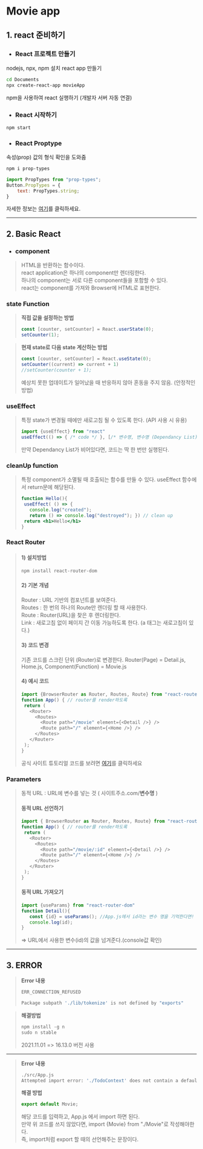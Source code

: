 # Movie app

## 1. react 준비하기
- ### React 프로젝트 만들기
nodejs,  npx, npm 설치
react app 만들기


```sh
cd Documents
npx create-react-app movieApp
```


npm을 사용하여 react 실행하기 (개발자 서버 자동 연결)


- ### React 시작하기

 
``` sh
npm start
```

- ### React Proptype
속성(prop) 값의 형식 확인을 도와줌


``` sh
npm i prop-types
```


``` jsx button.js
import PropTypes from "prop-types";
Button.PropTypes = {
    text: PropTypes.string;
}
```


자세한 정보는 [여기](https://github.com/facebook/create-react-app "facebook 깃허브")를 클릭하세요.


---

## 2. Basic React
- ### component
> HTML을 반환하는 함수이다.  
> react application은 하나의 component만 렌더링한다.   
> 하나의 component는 서로 다른 component들을 포함할 수 있다.  
> react는 component를 가져와 Browser에 HTML로 표현한다.    

  
### state Function

> **직접 값을 설정하는 방법**
>
>
> ```jsx
> const [counter, setCounter] = React.userState(0);
> setCounter(1);
> ```
>
>  

  
> **현재 state로 다음 state 계산하는 방법**
>
>
> ``` jsx
> const [counter, setCounter] = React.useState(0);
> setCounter((current) => current + 1)
> //setCounter(counter + 1);
> ```
>
>
> 예상치 못한 업데이트가 일어났을 때 반응하지 않아 혼동을 주지 않음. (안정적인 방법)  

  
### useEffect
> 특정 state가 변경될 때에만 새로고침 될 수 있도록 한다. (API 사용 시 유용)
>
> ```jsx
> import {useEffect} from "react"
> useEffect(() => { /* code */ }, [/* 변수명, 변수명 (Dependancy List) */ ] ) // 해당 변수의 state가 바뀔 때에만 함수 호출
> ```
>
> 만약 Dependancy List가 비어있다면, 코드는 딱 한 번만 실행된다.  
  
### cleanUp function
> 특정 component가 소멸될 때 호출되는 함수를 만들 수 있다.
> useEffect 함수에서 return문에 해당된다.
>
>
> ```jsx
>function Hello(){
>  useEffect( () => {
>    console.log("created");
>    return () => console.log("destroyed"); }) // clean up
>  return <h1>Hello</h1>
> }
> ```
>
>  
  
### React Router
> #### 1) 설치방법
> 
>
> ```sh
> npm install react-router-dom
> ```
>
>
> #### 2) 기본 개념
> Router : URL 기반의 컴포넌트를 보여준다.  
> Routes : 한 번의 하나의 Route만 렌더링 할 때 사용한다.  
> Route  : Router(URL)을 찾은 후 렌더링한다.  
> Link   : 새로고침 없이 페이지 간 이동 가능하도록 한다. (a 태그는 새로고침이 있다.)  
>
> #### 3) 코드 변경
> 기존 코드를 스크린 단위 (Router)로 변경한다.
> Router(Page) = Detail.js, Home.js, Component(Function) = Movie.js  
>
> #### 4) 예시 코드
>
>
> ```jsx:App.js
>import {BrowserRouter as Router, Routes, Route} from "react-router-dom";
> function App() { // router를 render하도록
>  return (
>    <Router>  
>      <Routes>  
>        <Route path="/movie" element={<Detail />} />  
>        <Route path="/" element={<Home />} />  
>      </Routes>  
>    </Router>  
>  );  
>}  
> ```
>
>
> 공식 사이트 튜토리얼 코드를 보려면 [여기](https://reactrouter.com/docs/en/v6/getting-started/tutorial "React Router 공식 홈페이지")를 클릭하세요   


### Parameters
> 동적 URL : URL에 변수를 넣는 것  ( 사이트주소.com/**변수명** )
> #### 동적 URL 선언하기
>
>
> ```jsx:App.js
> import { BrowserRouter as Router, Routes, Route} from "react-router-dom";
> function App() { // router를 render하도록
>  return (
>    <Router>
>      <Routes>
>        <Route path="/movie/:id" element={<Detail />} />
>        <Route path="/" element={<Home />} />
>      </Routes>
>    </Router>
>  );
> }
> ```
>
>
> #### 동적 URL 가져오기
>
>
> ```js:Detail.js
> import {useParams} from "react-router-dom"
> function Detail(){
>    const {id} = useParams(); //App.js에서 id라는 변수 명을 기억한다면! 그러지 않으면 중괄호 빼고
>    console.log(id);
> }
>```
>
>
> => URL에서 사용한 변수(id)의 값을 넘겨준다.(console값 확인)  

--- 

## 3. ERROR

> **Error 내용**
> ```sh
> ERR_CONNECTION_REFUSED
>
> Package subpath './lib/tokenize' is not defined by "exports"
> ```

     
> **해결방법**  
>
>
> ```js
> npm install -g n
> sudo n stable
> ```
>
>
> 2021.11.01 => 16.13.0 버전 사용

---

> **Error 내용**
>
>
> ```sh
> ./src/App.js
> Attempted import error: './TodoContext' does not contain a default export (imported as 'TodoProvider').
> ```
>
>
> **해결 방법**
> 
>
> ```sh:Movie.js
> export default Movie;
> ```
>
>
> 해당 코드를 입력하고, App.js 에서 import 하면 된다.   
> 만약 위 코드를 쓰지 않았다면, import {Movie} from "./Movie"로 작성해야한다.  
> 즉, import처럼 export 할 때의 선언해주는 문장이다.  